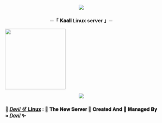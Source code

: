 <p align="center"><a href="https://github.com/sahilsaim1919/kaali_Linux_2"><img src="https://te.legra.ph/file/e7c697574b982fd6eae25.jpg"></a></p>


<h3 align="center">
       ─「 𝐊𝐚𝐚𝐥𝐢 Linux server 」─
</h3>

<p>
<a href="https://github.com/sahilsaim1919/kaali_Linux_2"><img src="https://img.shields.io/badge/kaali_Server%20Deploy-black?style=for-the-badge&logo=github" width="200""/></a>


<p align="center"><a href="https://t.me/ham_sath_hai"><img src="https://te.legra.ph/file/2721e5ac250e4ae4f2190.jpg"></a></p>

### 🥀 [𝐷𝑒𝑣𝑖𝑙 ダ 𝐋𝐢𝐧𝐮𝐱](https://t.me/ham_sath_hai) : 🍁 𝐓𝐡𝐞 𝐍𝐞𝐰 𝐒𝐞𝐫𝐯𝐞𝐫 📡 𝐂𝐫𝐞𝐚𝐭𝐞𝐝 𝐀𝐧𝐝 💞 𝐌𝐚𝐧𝐚𝐠𝐞𝐝 𝐁𝐲 » [𝐷𝑒𝑣𝑖𝑙](https://t.me/misterjack18) ✨
